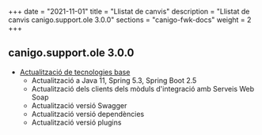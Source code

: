 +++
date        = "2021-11-01"
title       = "Llistat de canvis"
description = "Llistat de canvis canigo.support.ole 3.0.0"
sections    = "canigo-fwk-docs"
weight		= 2
+++

## canigo.support.ole 3.0.0

- [Actualització de tecnologies base](/noticies/2021-10-25-CAN-actualitzacio-canigo-3_6_0/)
   - Actualització a Java 11, Spring 5.3, Spring Boot 2.5
   - Actualització dels clients dels mòduls d'integració amb Serveis Web Soap
   - Actualització versió Swagger
   - Actualització versió dependències
   - Actualització versió plugins